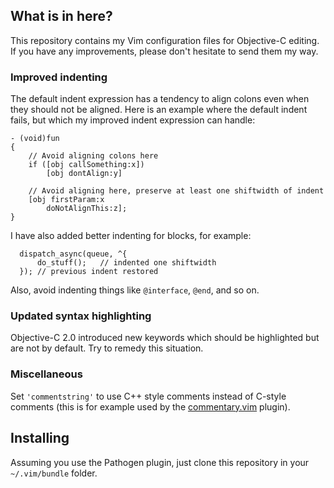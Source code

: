 ## What is in here?

This repository contains my Vim configuration files for Objective-C editing.
If you have any improvements, please don't hesitate to send them my way.


### Improved indenting

The default indent expression has a tendency to align colons even when they
should not be aligned.  Here is an example where the default indent fails, but
which my improved indent expression can handle:

```objc
- (void)fun
{
    // Avoid aligning colons here
    if ([obj callSomething:x])
        [obj dontAlign:y]

    // Avoid aligning here, preserve at least one shiftwidth of indent
    [obj firstParam:x
        doNotAlignThis:z];
}
```

I have also added better indenting for blocks, for example:

```objc
  dispatch_async(queue, ^{
      do_stuff();   // indented one shiftwidth
  }); // previous indent restored
```

Also, avoid indenting things like `@interface`, `@end`, and so on.


### Updated syntax highlighting

Objective-C 2.0 introduced new keywords which should be highlighted but are not
by default.  Try to remedy this situation.


### Miscellaneous

Set `'commentstring'` to use C++ style comments instead of C-style comments
(this is for example used by the
[commentary.vim](https://github.com/tpope/vim-commentary) plugin).


## Installing

Assuming you use the Pathogen plugin, just clone this repository in your
`~/.vim/bundle` folder.
